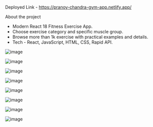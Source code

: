 Deployed Link - https://pranoy-chandra-gym-app.netlify.app/

About the project

- Modern React 18 Fitness Exercise App. 
- Choose exercise category and specific muscle group. 
- Browse more than 1k exercise with practical examples and details. 
- Tech - React, JavaScript, HTML, CSS, Rapid API.

![image](https://user-images.githubusercontent.com/60642045/198201525-c06ec318-6337-4611-9aca-a22651c5c33c.png)

![image](https://user-images.githubusercontent.com/60642045/198201824-8e109e84-cd10-4500-a5a5-527f2df3189f.png)


![image](https://user-images.githubusercontent.com/60642045/198201852-8874e46a-c86b-4b2d-b181-aacbc3a4b80a.png)


![image](https://user-images.githubusercontent.com/60642045/198201915-72b3d3e9-9410-4b91-abca-75f22c4232f0.png)


![image](https://user-images.githubusercontent.com/60642045/198201934-b661b4c2-2d6c-4cd5-976a-200de6f98575.png)


![image](https://user-images.githubusercontent.com/60642045/198201966-963ad0dc-cc4f-4121-bbed-91e5b74f321a.png)


![image](https://user-images.githubusercontent.com/60642045/198201990-84003645-2aef-4c35-8cf6-83674e1a47c2.png)


![image](https://user-images.githubusercontent.com/60642045/198202011-125fb3e1-f4a4-4423-9911-84be3acdd561.png)


